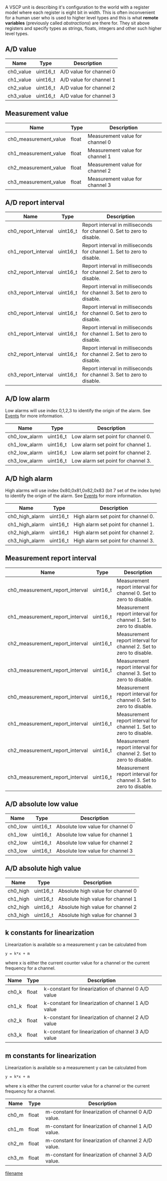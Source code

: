 

A VSCP unit is describing it\'s configuration to the world with a register model where each register is eight bit in width. This is often
inconvenient for a human user who is used to higher level types and this is what **remote variables** (previously called *abstractions*) are there for. They sit above registers and specify types as strings, floats, integers and other such higher level types.

## A/D value

| Name  |      Type  |  Description |
|-------|------------|--------------|
| ch0_value   | uint16_t  | A/D value for channel 0 |
| ch1_value   | uint16_t  | A/D value for channel 1 |
| ch2_value   | uint16_t  | A/D value for channel 2 |
| ch3_value   | uint16_t  | A/D value for channel 3 |

## Measurement value

| Name  |      Type  |  Description |
|-------|------------|--------------|
| ch0_measurement_value   | float  | Measurement value for channel 0 |
| ch1_measurement_value   | float  | Measurement value for channel 1 |
| ch2_measurement_value   | float  | Measurement value for channel 2 |
| ch3_measurement_value   | float  | Measurement value for channel 3 |  


## A/D report interval

| Name  |      Type  |  Description |
|-------|------------|--------------|
| ch0_report_interval   | uint16_t  | Report interval in milliseconds for channel 0. Set to zero to disable. |
| ch1_report_interval   | uint16_t  | Report interval in milliseconds for channel 1. Set to zero to disable. |
| ch2_report_interval   | uint16_t  | Report interval in milliseconds for channel 2. Set to zero to disable. |
| ch3_report_interval   | uint16_t  | Report interval in milliseconds for channel 3. Set to zero to disable. |  
| ch0_report_interval   | uint16_t  | Report interval in milliseconds for channel 0. Set to zero to disable. |
| ch1_report_interval   | uint16_t  | Report interval in milliseconds for channel 1. Set to zero to disable. |
| ch2_report_interval   | uint16_t  | Report interval in milliseconds for channel 2. Set to zero to disable. |
| ch3_report_interval   | uint16_t  | Report interval in milliseconds for channel 3. Set to zero to disable. |

## A/D low alarm

Low alarms will use index 0,1,2,3 to identify the origin of the alarm. See [Events](events) for more information.

| Name          | Type      | Description |
|---------------|-----------|------------|
| ch0_low_alarm | uint16_t  | Low alarm set point for channel 0.   |
| ch1_low_alarm | uint16_t  | Low alarm set point for channel 1.   |
| ch2_low_alarm | uint16_t  | Low alarm set point for channel 2.   |
| ch3_low_alarm | uint16_t  | Low alarm set point for channel 3.   |

## A/D high alarm

High alarms will use index 0x80,0x81,0x82,0x83 (bit 7 set of the index byte) to identify the origin of the alarm. See [Events](events) for more information.

| Name          | Type      | Description |
|---------------|-----------|-------------|
| ch0_high_alarm| uint16_t  | High alarm set point for channel 0.   |
| ch1_high_alarm| uint16_t  | High alarm set point for channel 1.   |
| ch2_high_alarm| uint16_t  | High alarm set point for channel 2.   |
| ch3_high_alarm| uint16_t  | High alarm set point for channel 3.   |

## Measurement report interval

| Name  | Type      | Description |
|-------|-----------|-------------|
| ch0_measurement_report_interval   | uint16_t  | Measurement report interval for channel 0. Set to zero to disable. |
| ch1_measurement_report_interval   | uint16_t  | Measurement report interval for channel 1. Set to zero to disable. |
| ch2_measurement_report_interval   | uint16_t  | Measurement report interval for channel 2. Set to zero to disable. |
| ch3_measurement_report_interval   | uint16_t  | Measurement report interval for channel 3. Set to zero to disable. |
| ch0_measurement_report_interval   | uint16_t  | Measurement report interval for channel 0. Set to zero to disable. |
| ch1_measurement_report_interval   | uint16_t  | Measurement report interval for channel 1. Set to zero to disable. |
| ch2_measurement_report_interval   | uint16_t  | Measurement report interval for channel 2. Set to zero to disable. |
| ch3_measurement_report_interval   | uint16_t  | Measurement report interval for channel 3. Set to zero to disable. |

## A/D absolute low value

| Name       | Type    | Description |
| ---------- | ------- | ----------- |
| ch0_low   | uint16_t  | Absolute low value for channel 0 |
| ch1_low   | uint16_t  | Absolute low value for channel 1 |
| ch2_low   | uint16_t  | Absolute low value for channel 2 |
| ch3_low   | uint16_t  | Absolute low value for channel 3 |

## A/D absolute high value

| Name       | Type    | Description |
| ---------- | ------- | ----------- |
   ch0_high   | uint16_t  | Absolute high value for channel 0
   ch1_high   | uint16_t  | Absolute high value for channel 1
   ch2_high   | uint16_t  | Absolute high value for channel 2
   ch3_high   | uint16_t  | Absolute high value for channel 3 |

## k constants for linearization

Linearization is available so a measurement y can be calculated from

    y = k*x + m

where x is either the current counter value for a channel or the current
frequency for a channel.

|   Name    | Type   | Description |
| ------- | ------- | ------------ |
|   ch0_k   | float  | k-constant for linearization of channel 0 A/D value |
|   ch1_k   | float  | k-constant for linearization of channel 1 A/D value |
|   ch2_k   | float  | k-constant for linearization of channel 2 A/D value |
|   ch3_k   | float  | k-constant for linearization of channel 3 A/D value |

## m constants for linearization

Linearization is available so a measurement y can be calculated from

    y = k*x + m

where x is either the current counter value for a channel or the current frequency for a channel.

|   Name    | Type   | Description |
| ------- | ------- | ------------ |
|   ch0_m   | float  | m-constant for linearization of channel 0 A/D value. |
|   ch1_m   | float  | m-constant for linearization of channel 1 A/D value. |
|   ch2_m   | float  | m-constant for linearization of channel 2 A/D value. |
|   ch3_m   | float  | m-constant for linearization of channel 3 A/D value. |

[filename](./bottom-copyright.md ':include')
